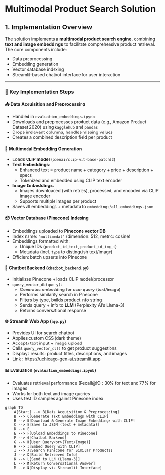 # Multimodal Product Search Solution

## 1. Implementation Overview

The solution implements a **multimodal product search engine**, combining **text and image embeddings** to facilitate comprehensive product retrieval. The core components include:

- Data preprocessing  
- Embedding generation  
- Vector database indexing  
- Streamlit-based chatbot interface for user interaction  

---

### 🔧 Key Implementation Steps

#### 📥 Data Acquisition and Preprocessing

- Handled in `evaluation_embeddings.ipynb`
- Downloads and preprocesses product data (e.g., Amazon Product Dataset 2020) using `kagglehub` and `pandas`
- Drops irrelevant columns, handles missing values
- Creates a combined description field per product

#### 🤖 Multimodal Embedding Generation

- Loads **CLIP model** (`openai/clip-vit-base-patch32`)
- **Text Embeddings**:
  - Enhanced text = product name + category + price + description + specs
  - Tokenized and embedded using CLIP text encoder
- **Image Embeddings**:
  - Images downloaded (with retries), processed, and encoded via CLIP image encoder
  - Supports multiple images per product
- Saves all embeddings + metadata to `embeddings/all_embeddings.json`

#### 📦 Vector Database (Pinecone) Indexing

- Embeddings uploaded to **Pinecone vector DB**
- Index name: `"multimodal"` (dimension: 512, metric: cosine)
- Embeddings formatted with:
  - Unique IDs (`product_id_text`, `product_id_img_i`)
  - Metadata (incl. `type` to distinguish text/image)
- Efficient batch upserts into Pinecone

#### 🧠 Chatbot Backend (`chatbot_backend.py`)

- Initializes Pinecone + loads CLIP model/processor
- `query_vector_db(query)`:
  - Generates embedding for user query (text/image)
  - Performs similarity search in Pinecone
  - Filters by type, builds product info string
  - Sends query + info to **LLM** (Perplexity AI’s Llama-3)
  - Returns conversational response

#### 🌐 Streamlit Web App (`app.py`)

- Provides UI for search chatbot
- Applies custom CSS (dark theme)
- Accepts text input + image upload
- Calls `query_vector_db()` to get product suggestions
- Displays results: product titles, descriptions, and images
- Link : https://uchicago-gen-ai.streamlit.app

#### 📊 Evaluation (`evaluation_embeddings.ipynb`)

- Evaluates retrieval performance (Recall@K) : 30% for text and 77% for images
- Works for both text and image queries
- Uses test ID samples against Pinecone index

```mermaid
graph TD
    A[Start] --> B[Data Acquisition & Preprocessing]
    B --> C[Generate Text Embeddings with CLIP]
    B --> D[Download & Generate Image Embeddings with CLIP]
    C --> E[Save to JSON (text + metadata)]
    D --> E
    E --> F[Upload Embeddings to Pinecone]
    F --> G[Chatbot Backend]
    G --> H{User Query<br>(Text/Image)}
    H --> I[Embed Query with CLIP]
    I --> J[Search Pinecone for Similar Products]
    J --> K[Build Retrieved Info]
    K --> L[Send to LLM (Llama-3)]
    L --> M[Return Conversational Answer]
    M --> N[Display via Streamlit Interface]
```
